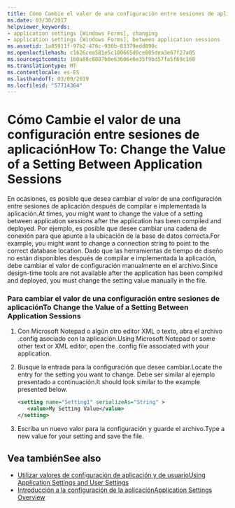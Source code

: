 ```yaml
---
title: Cómo Cambie el valor de una configuración entre sesiones de aplicación
ms.date: 03/30/2017
helpviewer_keywords:
- application settings [Windows Forms], changing
- application settings [Windows Forms], between application sessions
ms.assetid: 1a85911f-97b2-476c-930b-83379edd890c
ms.openlocfilehash: c1626cea581e5c180665d0ce805dea3e67f27a05
ms.sourcegitcommit: 160a88c8087b0e63606e6e35f9bd57fa5f69c168
ms.translationtype: MT
ms.contentlocale: es-ES
ms.lasthandoff: 03/09/2019
ms.locfileid: "57714364"
---
```

# <a name="how-to-change-the-value-of-a-setting-between-application-sessions"></a><span data-ttu-id="9eb8a-102">Cómo Cambie el valor de una configuración entre sesiones de aplicación</span><span class="sxs-lookup"><span data-stu-id="9eb8a-102">How To: Change the Value of a Setting Between Application Sessions</span></span>
<span data-ttu-id="9eb8a-103">En ocasiones, es posible que desea cambiar el valor de una configuración entre sesiones de aplicación después de compilar e implementada la aplicación.</span><span class="sxs-lookup"><span data-stu-id="9eb8a-103">At times, you might want to change the value of a setting between application sessions after the application has been compiled and deployed.</span></span> <span data-ttu-id="9eb8a-104">Por ejemplo, es posible que desee cambiar una cadena de conexión para que apunte a la ubicación de la base de datos correcta.</span><span class="sxs-lookup"><span data-stu-id="9eb8a-104">For example, you might want to change a connection string to point to the correct database location.</span></span> <span data-ttu-id="9eb8a-105">Dado que las herramientas de tiempo de diseño no están disponibles después de compilar e implementada la aplicación, debe cambiar el valor de configuración manualmente en el archivo.</span><span class="sxs-lookup"><span data-stu-id="9eb8a-105">Since design-time tools are not available after the application has been compiled and deployed, you must change the setting value manually in the file.</span></span>  
  
### <a name="to-change-the-value-of-a-setting-between-application-sessions"></a><span data-ttu-id="9eb8a-106">Para cambiar el valor de una configuración entre sesiones de aplicación</span><span class="sxs-lookup"><span data-stu-id="9eb8a-106">To Change the Value of a Setting Between Application Sessions</span></span>  
  
1.  <span data-ttu-id="9eb8a-107">Con Microsoft Notepad o algún otro editor XML o texto, abra el archivo .config asociado con la aplicación.</span><span class="sxs-lookup"><span data-stu-id="9eb8a-107">Using Microsoft Notepad or some other text or XML editor, open the .config file associated with your application.</span></span>  
  
2.  <span data-ttu-id="9eb8a-108">Busque la entrada para la configuración que desee cambiar.</span><span class="sxs-lookup"><span data-stu-id="9eb8a-108">Locate the entry for the setting you want to change.</span></span> <span data-ttu-id="9eb8a-109">Debe ser similar al ejemplo presentado a continuación.</span><span class="sxs-lookup"><span data-stu-id="9eb8a-109">It should look similar to the example presented below.</span></span>  
  
    ```xml  
    <setting name="Setting1" serializeAs="String" >  
       <value>My Setting Value</value>  
    </setting>  
    ```  
  
3.  <span data-ttu-id="9eb8a-110">Escriba un nuevo valor para la configuración y guarde el archivo.</span><span class="sxs-lookup"><span data-stu-id="9eb8a-110">Type a new value for your setting and save the file.</span></span>  
  
## <a name="see-also"></a><span data-ttu-id="9eb8a-111">Vea también</span><span class="sxs-lookup"><span data-stu-id="9eb8a-111">See also</span></span>
- [<span data-ttu-id="9eb8a-112">Utilizar valores de configuración de aplicación y de usuario</span><span class="sxs-lookup"><span data-stu-id="9eb8a-112">Using Application Settings and User Settings</span></span>](using-application-settings-and-user-settings.md)
- [<span data-ttu-id="9eb8a-113">Introducción a la configuración de la aplicación</span><span class="sxs-lookup"><span data-stu-id="9eb8a-113">Application Settings Overview</span></span>](application-settings-overview.md)
